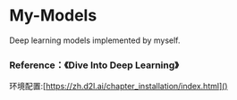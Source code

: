 # My-Models

Deep learning models implemented by myself.



### Reference：《Dive Into Deep Learning》

环境配置:[https://zh.d2l.ai/chapter_installation/index.html]()

